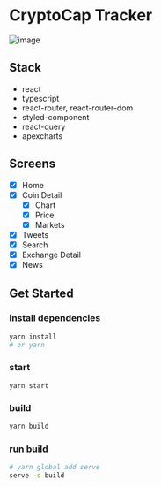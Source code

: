 # CryptoCap Tracker

![image](https://user-images.githubusercontent.com/30601503/144264068-a964b64f-a64b-4999-b62e-f84b18b66e17.png)

## Stack

- react
- typescript
- react-router, react-router-dom
- styled-component
- react-query
- apexcharts

## Screens

- [x] Home
- [x] Coin Detail
  - [x] Chart
  - [x] Price
  - [x] Markets
- [x] Tweets
- [x] Search
- [x] Exchange Detail
- [x] News

## Get Started

### install dependencies

```bash
yarn install
# or yarn
```

### start

```
yarn start
```

### build

```bash
yarn build
```

### run build

```bash
# yarn global add serve
serve -s build
```
